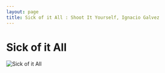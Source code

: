 ```yaml
---
layout: page
title: Sick of it All : Shoot It Yourself, Ignacio Galvez
---
```


# Sick of it All

![Sick of it All](http://assets.farmhouse.co/publishing/1-shoot-it-yourself/images/sick-of-it-all-1.jpg)
